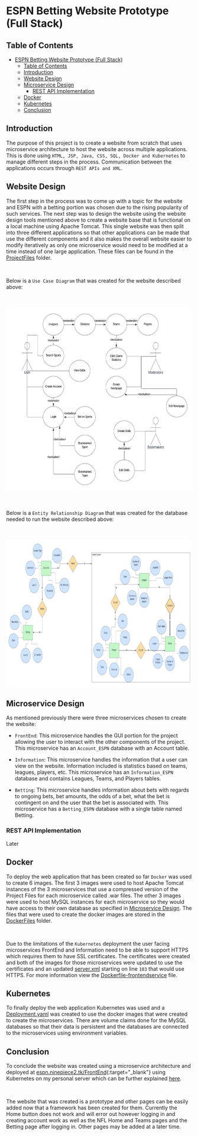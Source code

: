 # ESPN Betting Website Prototype (Full Stack)

## Table of Contents
- [ESPN Betting Website Prototype (Full Stack)](#espn-betting-website-prototype-full-stack)
  - [Table of Contents](#table-of-contents)
  - [Introduction](#introduction)
  - [Website Design](#website-design)
  - [Microservice Design](#microservice-design)
    - [REST API Implementation](#rest-api-implementation)
  - [Docker](#docker)
  - [Kubernetes](#kubernetes)
  - [Conclusion](#conclusion)

## Introduction
The purpose of this project is to create a website from scratch that uses microservice architecture to host the website across multiple applications. This is done using ```HTML, JSP, Java, CSS, SQL, Docker and Kubernetes``` to manage different steps in the process. Communication between the applications occurs through ```REST APIs and XML```.

## Website Design
The first step in the process was to come up with a topic for the website and ESPN with a betting portion was chosen due to the rising popularity of such services. The next step was to design the website using the website design tools mentioned above to create a website base that is functional on a local machine using Apache Tomcat. This single website was then split into three different applications so that other applications can be made that use the different components and it also makes the overall website easier to modify iteratively as only one microservice would need to be modified at a time instead of one large application. These files can be found in the [ProjectFiles](ProjectFiles) folder.

</br>

Below is a ```Use Case Diagram``` that was created for the website described above:

</br>

[<img src=resources/ESPN_with_Bets_Use_Case_Diagram.png height=500>](resources/ESPN_with_Bets_Use_Case_Diagram.png)

</br>

Below is a ```Entity Relationship Diagram``` that was created for the database needed to run the website described above:

</br>

[<img src=resources/ER_Diagram.png height=400>](resources/ER_Diagram.png)

## Microservice Design

As mentioned previously there were three microservices chosen to create the website:

- ```FrontEnd```: This microservice handles the GUI portion for the project allowing the user to interact with the other components of the project. This microservice has an ```Account_ESPN``` database with an Account table.

- ```Information```: This microservice handles the information that a user can view on the website. Information included is statistics based on teams, leagues, players, etc. This microservice has an ```Information_ESPN``` database and contains Leagues, Teams, and Players tables.

- ```Betting```: This microservice handles information about bets with regards to ongoing bets, bet amounts, the odds of a bet, what the bet is contingent on and the user that the bet is associated with. This microservice has a ```Betting_ESPN``` database with a single table named Betting.

### REST API Implementation

Later

## Docker

To deploy the web application that has been created so far ```Docker``` was used to create 6 images. The first 3 images were used to host Apache Tomcat instances of the 3 microservices that use a compressed version of the Project Files for each microservice called .war files. The other 3 images were used to host MySQL instances for each microservice so they would have access to their own database as specified in [Microservice Design](#microservice-design). The files that were used to create the docker images are stored in the [DockerFiles](DockerFiles) folder.

</br>

Due to the limitations of the ```Kubernetes``` deployment the user facing microservices FrontEnd and Information need to be able to support HTTPS which requires them to have SSL certificates. The certificates were created and both of the images for those microservices were updated to use the certificates and an updated [server.xml](DockerFiles/server.xml) starting on line ```103``` that would use HTTPS. For more information view the [Dockerfile-frontendservice](DockerFiles/Dockerfile-frontendservice) file.

## Kubernetes

To finally deploy the web application Kubernetes was used and a [Deployment.yaml](Kubernetes/Deployment.yaml) was created to use the docker images that were created to create the microservices. There are volume claims done for the MySQL databases so that their data is persistent and the databases are connected to the microservices using environment variables.

## Conclusion

To conclude the website was created using a microservice architecture and deployed at [espn.ninepiece2.tk/FrontEnd](https://espn.ninepiece2.tk/FrontEnd){:target="_blank"} using Kubernetes on my personal server which can be further explained [here](https://github.com/NinePiece2/TrueNASHomeServer#appsdocker-and-kubernetes). 

</br>

The website that was created is a prototype and other pages can be easily added now that a framework has been created for them.  Currently the Home button does not work and will error out however logging in and creating account work as well as the NFL Home and Teams pages and the Betting page after logging in. Other pages may be added at a later time.
